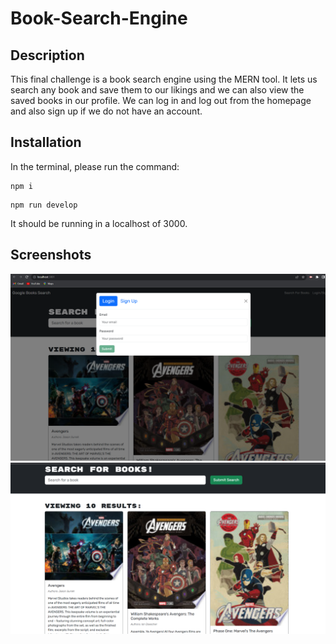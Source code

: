 # Book-Search-Engine

## Description
This final challenge is a book search engine using the MERN tool. It lets us search any book and save them to our likings and we can also view the saved books in our profile. We can log in and log out from the homepage and also sign up if we do not have an account. 

## Installation
In the terminal, please run the command:
```
npm i
```
```
npm run develop
```
It should be running in a localhost of 3000. 

## Screenshots
![Alt text](image.png)
![Alt text](image-1.png)